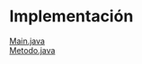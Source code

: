 <h1>Implementación</h1>

<a href="https://github.com/22030130/Numerical-Methods-/blob/Metodo_Runge_Kottan/src/Paquete01/Main.java">Main.java</a></br>
<a href="https://github.com/22030130/Numerical-Methods-/blob/Metodo_Runge_Kottan/src/Paquete01/Metodo.java">Metodo.java</a>
